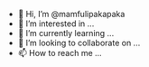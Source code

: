 - 👋 Hi, I’m @mamfulipakapaka
- 👀 I’m interested in ...
- 🌱 I’m currently learning ...
- 💞️ I’m looking to collaborate on ...
- 📫 How to reach me ...

<!---
mamfulipakapaka/mamfulipakapaka is a ✨ special ✨ repository because its `README.md` (this file) appears on your GitHub profile.
You can click the Preview link to take a look at your changes.
--->
